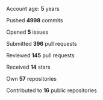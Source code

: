 Account age: **5** years

Pushed **4998** commits

Opened **5** issues

Submitted **396** pull requests

Reviewed **145** pull requests

Received **14** stars

Own **57** repositories

Contributed to **16** public repositories

